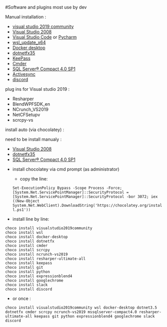 #Software and plugins most use by dev

Manual installation : 

* [visual studio 2019 community](https://visualstudio.microsoft.com/fr/downloads/)
* [Visual Studio 2008](https://www.microsoft.com/fr-FR/download/details.aspx?id=13276)
* [Visual Studio Code](https://code.visualstudio.com/) or [Pycharm](https://www.jetbrains.com/fr-fr/pycharm/)
* [wsl_update_x64](https://docs.microsoft.com/fr-fr/windows/wsl/install-win10)
* [Docker desktop](https://www.docker.com/products/docker-desktop)
* [dotnetfx35](https://www.microsoft.com/fr-fr/download/details.aspx?id=25150)
* [KeePass](https://keepass.fr/)
* [Cmder](https://cmder.net/)
* [SQL Server® Compact 4.0 SP1](https://www.microsoft.com/fr-FR/download/details.aspx?id=30709)
* [Activesync](https://www.microsoft.com/fr-fr/download/details.aspx?id=15)
* [discord](https://discord.com/)

plug ins for Visual studio 2019 :
* Resharper
* BlendWPFSDK_en
* NCrunch_VS2019
* NetCFSetupv
* scrcpy-vs

install auto (via chocolatey) :


need to be install manualy :

* [Visual Studio 2008](https://www.microsoft.com/fr-FR/download/details.aspx?id=13276)
* [dotnetfx35](https://www.microsoft.com/fr-fr/download/details.aspx?id=25150)
* [SQL Server® Compact 4.0 SP1](https://www.microsoft.com/fr-FR/download/details.aspx?id=30709)

- install chocolatey via cmd prompt (as administrator)
	- copy the line:
	
	```Set-ExecutionPolicy Bypass -Scope Process -Force; [System.Net.ServicePointManager]::SecurityProtocol = [System.Net.ServicePointManager]::SecurityProtocol -bor 3072; iex ((New-Object System.Net.WebClient).DownloadString('https://chocolatey.org/install.ps1'))```




- install line by line:
  
``` 
choco install visualstudio2019community
choco install wsl
choco install docker-desktop
choco install dotnetfx
choco install cmder
choco install scrcpy
choco install ncrunch-vs2019
choco install resharper-ultimate-all
choco install keepass
choco install git
choco install python
choco install expressionblend4
choco install googlechrome
choco install slack
choco install discord
```
- or once :

```
choco install visualstudio2019community wsl docker-desktop dotnet3.5 dotnetfx cmder scrcpy ncrunch-vs2019 mssqlserver-compact4.0 resharper-ultimate-all keepass git python expressionblend4 googlechrome slack discord
```
